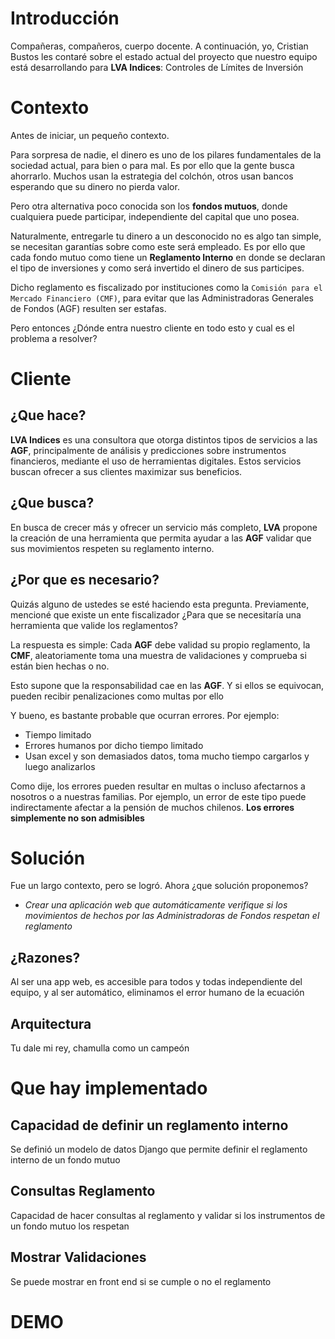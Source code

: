 # Introducción
Compañeras, compañeros, cuerpo docente. A continuación, yo, Cristian Bustos les contaré sobre el estado actual del proyecto que nuestro equipo está desarrollando para **LVA Indices**: Controles de Límites de Inversión

# Contexto
Antes de iniciar, un pequeño contexto.

Para sorpresa de nadie, el dinero es uno de los pilares fundamentales de la sociedad actual, para bien o para mal. Es por ello que la gente busca ahorrarlo. Muchos usan la estrategia del colchón, otros usan bancos esperando que su dinero no pierda valor.

Pero otra alternativa poco conocida son los **fondos mutuos**, donde cualquiera puede participar, independiente del capital que uno posea.

Naturalmente, entregarle tu dinero a un desconocido no es algo tan simple, se necesitan garantías sobre como este será empleado. Es por ello que cada fondo mutuo como tiene un **Reglamento Interno** en donde se declaran el tipo de inversiones y como será invertido el dinero de sus participes.

Dicho reglamento es fiscalizado por instituciones como la `Comisión para el Mercado Financiero (CMF)`, para evitar que las Administradoras Generales de Fondos (AGF) resulten ser estafas.

Pero entonces ¿Dónde entra nuestro cliente en todo esto y cual es el problema a resolver?

# Cliente
## ¿Que hace?

**LVA Indices** es una consultora que otorga distintos tipos de servicios a las **AGF**, principalmente de análisis y predicciones sobre instrumentos financieros, mediante el uso de herramientas digitales. Estos servicios buscan ofrecer a sus clientes maximizar sus beneficios. 

## ¿Que busca?

En busca de crecer más y ofrecer un servicio más completo, **LVA** propone la creación de una herramienta que permita ayudar a las **AGF** validar que sus movimientos respeten su reglamento interno.

## ¿Por que es necesario?
Quizás alguno de ustedes se esté haciendo esta pregunta. Previamente, mencioné que existe un ente fiscalizador ¿Para que se necesitaría una herramienta que valide los reglamentos? 

La respuesta es simple: Cada **AGF** debe validad su propio reglamento, la **CMF**, aleatoriamente toma una muestra de validaciones y comprueba si están bien hechas o no.

Esto supone que la responsabilidad cae en las **AGF**. Y si ellos se equivocan, pueden recibir penalizaciones como multas por ello

Y bueno, es bastante probable que ocurran errores. Por ejemplo:
- Tiempo limitado
- Errores humanos por dicho tiempo limitado
- Usan excel y son demasiados datos, toma mucho tiempo cargarlos y luego analizarlos

Como dije, los errores pueden resultar en multas o incluso afectarnos a nosotros o a nuestras familias. Por ejemplo, un error de este tipo puede indirectamente afectar a la pensión de muchos chilenos. **Los errores simplemente no son admisibles**

# Solución
Fue un largo contexto, pero se logró. Ahora ¿que solución proponemos?
- *Crear una aplicación web que automáticamente verifique si los movimientos de hechos por las Administradoras de Fondos respetan el reglamento*

## ¿Razones?
Al ser una app web, es accesible para todos y todas independiente del equipo, y al ser automático, eliminamos el error humano de la ecuación

## Arquitectura
Tu dale mi rey, chamulla como un campeón


# Que hay implementado
## Capacidad de definir un reglamento interno
Se definió un modelo de datos Django que permite definir el reglamento interno de un fondo mutuo

## Consultas Reglamento
Capacidad de hacer consultas al reglamento y validar si los instrumentos de un fondo mutuo los respetan

## Mostrar Validaciones
Se puede mostrar en front end si se cumple o no el reglamento

# DEMO


